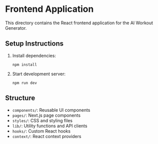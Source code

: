 # Frontend Application

This directory contains the React frontend application for the AI Workout Generator.

## Setup Instructions

1. Install dependencies:
   ```
   npm install
   ```

2. Start development server:
   ```
   npm run dev
   ```

## Structure

- `components/`: Reusable UI components
- `pages/`: Next.js page components
- `styles/`: CSS and styling files
- `lib/`: Utility functions and API clients
- `hooks/`: Custom React hooks
- `context/`: React context providers
